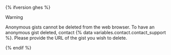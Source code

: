 {% ifversion ghes %}

> [!WARNING]
> Anonymous gists cannot be deleted from the web browser. To have an anonymous gist deleted, contact {% data variables.contact.contact_support %}. Please provide the URL of the gist you wish to delete.

{% endif %}
